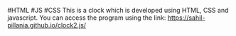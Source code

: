 #HTML
#JS
#CSS
This is a clock which is developed using HTML, CSS and javascript. You can access the program using the link: https://sahil-pillania.github.io/clock2.js/
